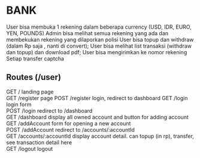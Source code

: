 # BANK
User bisa membuka 1 rekening dalam beberapa currency (USD, IDR, EURO, YEN, POUNDS)
Admin bisa melihat semua rekening yang ada dan membekukan rekening yang dilaporkan polisi
User bisa topup dan withdraw (dalam Rp saja , nanti di convert);
User bisa melihat list transaksi (withdraw dan topup) dan download pdf;
User bisa mengirimkan ke nomor rekening
Setiap transfer captcha

## Routes (/user)
GET / landing page  
GET /register page
POST /register login, redirect to dashboard
GET /login login form  
POST /login redirect to /dashboard  
GET /dashboard display all owned account and button for adding account  
GET /addAccount form for opening a new account  
POST /addAccount redirect to /accounts/:accountId  
GET /accounts/:accountId display account detail. can topup (in rp), transfer, see transaction detail here  
GET /logout logout